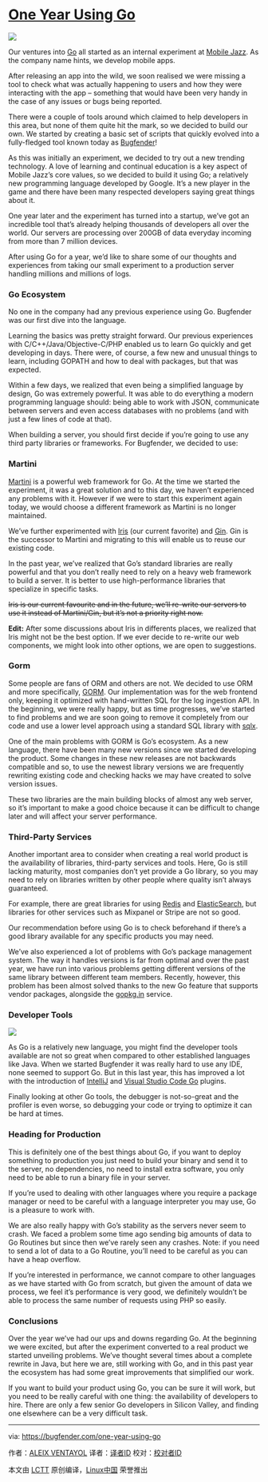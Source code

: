 [One Year Using Go][18]
============================================================

 ![](https://bugfender.com/wp-content/uploads/2017/03/one-year-using-go-social-1.jpg) 

Our ventures into [Go][5] all started as an internal experiment at [Mobile Jazz][6]. As the company name hints, we develop mobile apps.

After releasing an app into the wild, we soon realised we were missing a tool to check what was actually happening to users and how they were interacting with the app – something that would have been very handy in the case of any issues or bugs being reported.

There were a couple of tools around which claimed to help developers in this area, but none of them quite hit the mark, so we decided to build our own. We started by creating a basic set of scripts that quickly evolved into a fully-fledged tool known today as [Bugfender][7]!

As this was initially an experiment, we decided to try out a new trending technology. A love of learning and continual education is a key aspect of Mobile Jazz’s core values, so we decided to build it using Go; a relatively new programming language developed by Google. It’s a new player in the game and there have been many respected developers saying great things about it.

One year later and the experiment has turned into a startup, we’ve got an incredible tool that’s already helping thousands of developers all over the world. Our servers are processing over 200GB of data everyday incoming from more than 7 million devices.

After using Go for a year, we’d like to share some of our thoughts and experiences from taking our small experiment to a production server handling millions and millions of logs.

### Go Ecosystem

No one in the company had any previous experience using Go. Bugfender was our first dive into the language.

Learning the basics was pretty straight forward. Our previous experiences with C/C++/Java/Objective-C/PHP enabled us to learn Go quickly and get developing in days. There were, of course, a few new and unusual things to learn, including GOPATH and how to deal with packages, but that was expected.

Within a few days, we realized that even being a simplified language by design, Go was extremely powerful. It was able to do everything a modern programming language should: being able to work with JSON, communicate between servers and even access databases with no problems (and with just a few lines of code at that).

When building a server, you should first decide if you’re going to use any third party libraries or frameworks. For Bugfender, we decided to use:

### Martini

[Martini][8] is a powerful web framework for Go. At the time we started the experiment, it was a great solution and to this day, we haven’t experienced any problems with it. However if we were to start this experiment again today, we would choose a different framework as Martini is no longer maintained.

We’ve further experimented with [Iris][9] (our current favorite) and [Gin][10]. Gin is the successor to Martini and migrating to this will enable us to reuse our existing code.

In the past year, we’ve realized that Go’s standard libraries are really powerful and that you don’t really need to rely on a heavy web framework to build a server. It is better to use high-performance libraries that specialize in specific tasks.

~~Iris is our current ~~favourite~~ and in the future, we’ll re-write our servers to use it instead of Martini/Gin, but it’s not a priority right now.~~

**Edit:** After some discussions about Iris in differents places, we realized that Iris might not be the best option. If we ever decide to re-write our web components, we might look into other options, we are open to suggestions.

### Gorm

Some people are fans of ORM and others are not. We decided to use ORM and more specifically, [GORM][11]. Our implementation was for the web frontend only, keeping it optimized with hand-written SQL for the log ingestion API. In the beginning, we were really happy, but as time progresses, we’ve started to find problems and we are soon going to remove it completely from our code and use a lower level approach using a standard SQL library with [sqlx][12].

One of the main problems with GORM is Go’s ecosystem. As a new language, there have been many new versions since we started developing the product. Some changes in these new releases are not backwards compatible and so, to use the newest library versions we are frequently rewriting existing code and checking hacks we may have created to solve version issues.

These two libraries are the main building blocks of almost any web server, so it’s important to make a good choice because it can be difficult to change later and will affect your server performance.

### Third-Party Services

Another important area to consider when creating a real world product is the availability of libraries, third-party services and tools. Here, Go is still lacking maturity, most companies don’t yet provide a Go library, so you may need to rely on libraries written by other people where quality isn’t always guaranteed.

For example, there are great libraries for using [Redis][13] and [ElasticSearch][14], but libraries for other services such as Mixpanel or Stripe are not so good.

Our recommendation before using Go is to check beforehand if there’s a good library available for any specific products you may need.

We’ve also experienced a lot of problems with Go’s package management system. The way it handles versions is far from optimal and over the past year, we have run into various problems getting different versions of the same library between different team members. Recently, however, this problem has been almost solved thanks to the new Go feature that supports vendor packages, alongside the [gopkg.in][15] service.

### Developer Tools

 ![](https://bugfender.com/wp-content/uploads/2017/03/go-ide.jpg) 

As Go is a relatively new language, you might find the developer tools available are not so great when compared to other established languages like Java. When we started Bugfender it was really hard to use any IDE, none seemed to support Go. But in this last year, this has improved a lot with the introduction of [IntelliJ][16] and [Visual Studio Code Go][17] plugins.

Finally looking at other Go tools, the debugger is not-so-great and the profiler is even worse, so debugging your code or trying to optimize it can be hard at times.

### Heading for Production

This is definitely one of the best things about Go, if you want to deploy something to production you just need to build your binary and send it to the server, no dependencies, no need to install extra software, you only need to be able to run a binary file in your server.

If you’re used to dealing with other languages where you require a package manager or need to be careful with a language interpreter you may use, Go is a pleasure to work with.

We are also really happy with Go’s stability as the servers never seem to crash. We faced a problem some time ago sending big amounts of data to Go Routines but since then we’ve rarely seen any crashes. Note: if you need to send a lot of data to a Go Routine, you’ll need to be careful as you can have a heap overflow.

If you’re interested in performance, we cannot compare to other languages as we have started with Go from scratch, but given the amount of data we process, we feel it’s performance is very good, we definitely wouldn’t be able to process the same number of requests using PHP so easily.

### Conclusions

Over the year we’ve had our ups and downs regarding Go. At the beginning we were excited, but after the experiment converted to a real product we started unveiling problems. We’ve thought several times about a complete rewrite in Java, but here we are, still working with Go, and in this past year the ecosystem has had some great improvements that simplified our work.

If you want to build your product using Go, you can be sure it will work, but you need to be really careful with one thing: the availability of developers to hire. There are only a few senior Go developers in Silicon Valley, and finding one elsewhere can be a very difficult task.


--------------------------------------------------------------------------------

via: https://bugfender.com/one-year-using-go

作者：[ALEIX VENTAYOL][a]
译者：[译者ID](https://github.com/译者ID)
校对：[校对者ID](https://github.com/校对者ID)

本文由 [LCTT](https://github.com/LCTT/TranslateProject) 原创编译，[Linux中国](https://linux.cn/) 荣誉推出

[a]:https://bugfender.com/author/aleixventayol
[1]:https://bugfender.com/#facebook
[2]:https://bugfender.com/#twitter
[3]:https://bugfender.com/#google_plus
[4]:https://www.addtoany.com/share#url=https%3A%2F%2Fbugfender.com%2Fone-year-using-go&title=One%20Year%20Using%20Go
[5]:https://golang.org/
[6]:http://mobilejazz.com/
[7]:https://www.bugfender.com/
[8]:https://github.com/go-martini/martini
[9]:https://github.com/kataras/iris
[10]:https://github.com/gin-gonic/gin
[11]:https://github.com/jinzhu/gorm
[12]:https://github.com/jmoiron/sqlx
[13]:https://github.com/go-redis/redis
[14]:https://github.com/olivere/elastic
[15]:http://labix.org/gopkg.in
[16]:https://plugins.jetbrains.com/plugin/5047-go
[17]:https://github.com/Microsoft/vscode-go
[18]:https://bugfender.com/one-year-using-go
